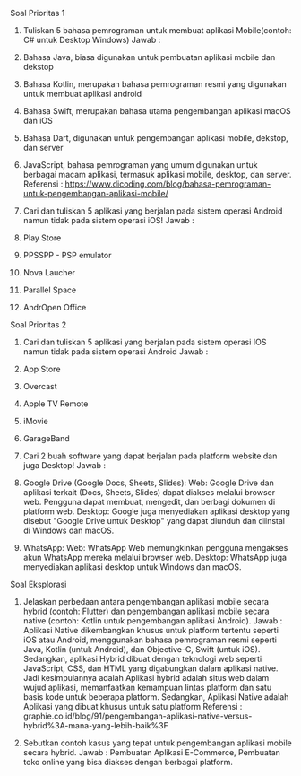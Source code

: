 Soal Prioritas 1
1. Tuliskan 5 bahasa pemrograman untuk membuat aplikasi Mobile(contoh: C# untuk Desktop Windows)
Jawab : 
1. Bahasa Java, biasa digunakan untuk pembuatan aplikasi mobile dan dekstop
2. Bahasa Kotlin, merupakan bahasa pemrograman resmi yang digunakan untuk membuat aplikasi android
3. Bahasa Swift, merupakan bahasa utama pengembangan aplikasi macOS dan iOS
4. Bahasa Dart, digunakan untuk pengembangan aplikasi mobile, dekstop, dan server
5. JavaScript, bahasa pemrograman yang umum digunakan untuk berbagai macam aplikasi, termasuk aplikasi mobile, desktop, dan server.
        Referensi :
https://www.dicoding.com/blog/bahasa-pemrograman-untuk-pengembangan-aplikasi-mobile/
         
2. Cari dan tuliskan 5 aplikasi yang berjalan pada sistem operasi Android namun tidak pada sistem operasi iOS!
Jawab : 
1. Play Store
2. PPSSPP - PSP emulator
3. Nova Laucher
4. Parallel Space
5. AndrOpen Office


Soal Prioritas 2
1. Cari dan tuliskan 5 aplikasi yang berjalan pada sistem operasi IOS namun tidak pada sistem operasi Android
Jawab : 
1. App Store
2. Overcast
3. Apple TV Remote
4. iMovie
5. GarageBand

2. Cari 2 buah software yang dapat berjalan pada platform website dan juga Desktop!
Jawab : 
1. Google Drive (Google Docs, Sheets, Slides):
Web: Google Drive dan aplikasi terkait (Docs, Sheets, Slides) dapat diakses melalui browser web. Pengguna dapat membuat, mengedit, dan berbagi dokumen di platform web.
Desktop: Google juga menyediakan aplikasi desktop yang disebut "Google Drive untuk Desktop" yang dapat diunduh dan diinstal di Windows dan macOS.
2. WhatsApp:
Web: WhatsApp Web memungkinkan pengguna mengakses akun WhatsApp mereka melalui browser web.
Desktop: WhatsApp juga menyediakan aplikasi desktop untuk Windows dan macOS. 


Soal Eksplorasi
1. Jelaskan perbedaan antara pengembangan aplikasi mobile secara hybrid (contoh: Flutter) dan pengembangan aplikasi mobile secara native (contoh: Kotlin untuk pengembangan aplikasi Android).
Jawab : 
Aplikasi Native dikembangkan khusus untuk platform tertentu seperti iOS atau Android, menggunakan bahasa pemrograman resmi seperti Java, Kotlin (untuk Android), dan Objective-C, Swift (untuk iOS). Sedangkan, aplikasi Hybrid dibuat dengan teknologi web seperti JavaScript, CSS, dan HTML yang digabungkan dalam aplikasi native. Jadi kesimpulannya adalah Aplikasi hybrid adalah situs web dalam wujud aplikasi, memanfaatkan kemampuan lintas platform dan satu basis kode untuk beberapa platform. Sedangkan, Aplikasi Native adalah Aplikasi yang dibuat khusus untuk satu platform
Referensi : graphie.co.id/blog/91/pengembangan-aplikasi-native-versus-hybrid%3A-mana-yang-lebih-baik%3F 


2. Sebutkan contoh kasus yang tepat untuk pengembangan aplikasi mobile secara hybrid.
Jawab : 
Pembuatan Aplikasi E-Commerce, Pembuatan toko online yang bisa diakses dengan berbagai platform.